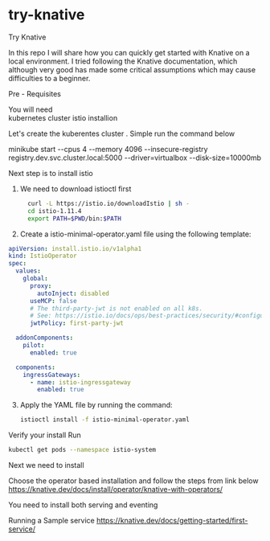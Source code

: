 # try-knative
Try Knative

In this repo I will share how you can quickly get started with Knative on a local environment. I tried following the Knative documentation, which although very good  has made some critical assumptions which may cause difficulties to a beginner.

Pre - Requisites

You will need  
kubernetes cluster 
istio installion

Let's create the kuberentes cluster . Simple run the command below

minikube start --cpus 4 --memory 4096 --insecure-registry registry.dev.svc.cluster.local:5000 --driver=virtualbox --disk-size=10000mb

Next step is to install istio 
1) We need to download istioctl first
   ```bash
     curl -L https://istio.io/downloadIstio | sh -
     cd istio-1.11.4
     export PATH=$PWD/bin:$PATH
   ```

2) Create a istio-minimal-operator.yaml file using the following template:

```yaml
apiVersion: install.istio.io/v1alpha1
kind: IstioOperator
spec:
  values:
    global:
      proxy:
        autoInject: disabled
      useMCP: false
      # The third-party-jwt is not enabled on all k8s.
      # See: https://istio.io/docs/ops/best-practices/security/#configure-third-party-service-account-tokens
      jwtPolicy: first-party-jwt

  addonComponents:
    pilot:
      enabled: true

  components:
    ingressGateways:
      - name: istio-ingressgateway
        enabled: true
```
3) Apply the YAML file by running the command:
   ```bash
   istioctl install -f istio-minimal-operator.yaml
   ```

Verify your install 
Run 
```bash
kubectl get pods --namespace istio-system
```

Next we need to install 

Choose the operator based installation and follow the steps from link below
https://knative.dev/docs/install/operator/knative-with-operators/

You need to install both serving and eventing

Running a Sample service
https://knative.dev/docs/getting-started/first-service/

